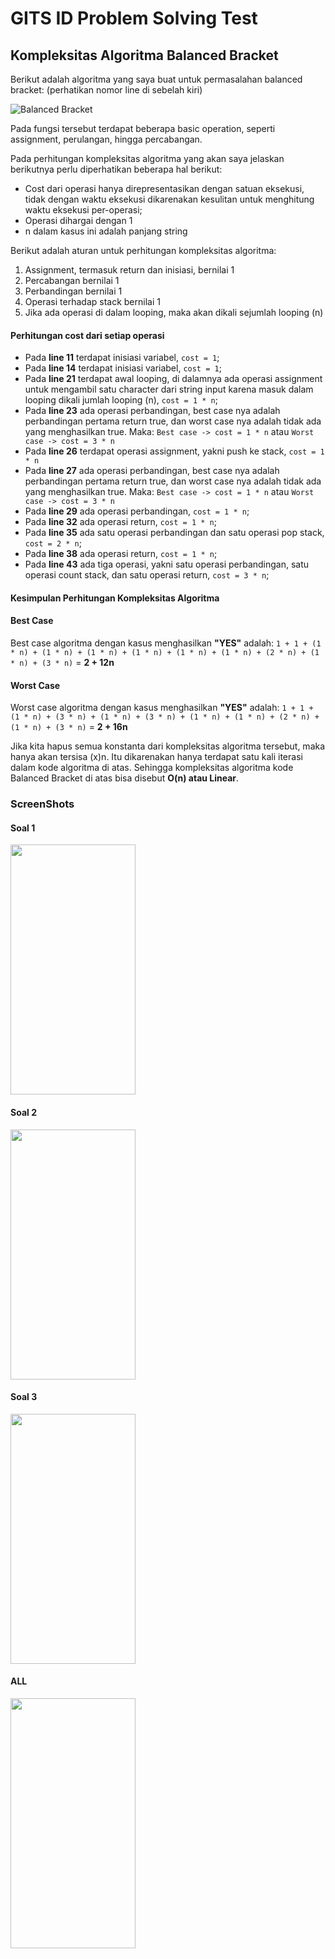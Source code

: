 
# GITS ID Problem Solving Test

## Kompleksitas Algoritma Balanced Bracket

Berikut adalah algoritma yang saya buat untuk permasalahan balanced bracket: (perhatikan nomor line di sebelah kiri)

![Balanced Bracket](https://res.cloudinary.com/dscbb3cu2/image/upload/v1689869446/Screenshot_2023-07-20_230922_bri3ew.png)

Pada fungsi tersebut terdapat beberapa basic operation, seperti assignment, perulangan, hingga percabangan.

Pada perhitungan kompleksitas algoritma yang akan saya jelaskan berikutnya perlu diperhatikan beberapa hal berikut:
* Cost dari operasi hanya direpresentasikan dengan satuan eksekusi, tidak dengan waktu eksekusi dikarenakan kesulitan untuk menghitung waktu eksekusi per-operasi;
* Operasi dihargai dengan 1
* n dalam kasus ini adalah panjang string

Berikut adalah aturan untuk perhitungan kompleksitas algoritma:
1. Assignment, termasuk return dan inisiasi, bernilai 1
2. Percabangan bernilai 1
3. Perbandingan bernilai 1
4. Operasi terhadap stack bernilai 1
5. Jika ada operasi di dalam looping, maka akan dikali sejumlah looping (n)


#### Perhitungan cost dari setiap operasi
* Pada **line 11** terdapat inisiasi variabel, `cost = 1`;
* Pada **line 14** terdapat inisiasi variabel, `cost = 1`;
* Pada **line 21** terdapat awal looping, di dalamnya ada operasi assignment untuk mengambil satu character dari string input karena masuk dalam looping dikali jumlah looping (n), `cost = 1 * n`;
* Pada **line 23** ada operasi perbandingan, best case nya adalah perbandingan pertama return true, dan worst case nya adalah tidak ada yang menghasilkan true. Maka:
`Best case -> cost = 1 * n` atau
`Worst case -> cost = 3 * n`
* Pada **line 26** terdapat operasi assignment, yakni push ke stack, `cost = 1 * n`
* Pada **line 27** ada operasi perbandingan, best case nya adalah perbandingan pertama return true, dan worst case nya adalah tidak ada yang menghasilkan true. Maka:
`Best case -> cost = 1 * n` atau
`Worst case -> cost = 3 * n`
* Pada **line 29** ada operasi perbandingan, `cost = 1 * n`;
* Pada **line 32** ada operasi return, `cost = 1 * n`;
* Pada **line 35** ada satu operasi perbandingan dan satu operasi pop stack, `cost = 2 * n`;
* Pada **line 38** ada operasi return, `cost = 1 * n`;
* Pada **line 43** ada tiga operasi, yakni satu operasi perbandingan, satu operasi count stack, dan satu operasi return, `cost = 3 * n`;

#### Kesimpulan Perhitungan Kompleksitas Algoritma
#### **Best Case** 
Best case algoritma dengan kasus menghasilkan **"YES"** adalah:
`1 + 1 + (1 * n) + (1 * n) + (1 * n) + (1 * n) + (1 * n) + (1 * n) + (2 * n) + (1 * n) + (3 * n)` = **2 + 12n**

#### **Worst Case** 
Worst case algoritma dengan kasus menghasilkan **"YES"** adalah:
`1 + 1 + (1 * n) + (3 * n) + (1 * n) + (3 * n) + (1 * n) + (1 * n) + (2 * n) + (1 * n) + (3 * n)` = **2 + 16n**


Jika kita hapus semua konstanta dari kompleksitas algoritma tersebut, maka hanya akan tersisa (x)n. Itu dikarenakan hanya terdapat satu kali iterasi dalam kode algoritma di atas. Sehingga kompleksitas algoritma kode Balanced Bracket di atas bisa disebut **O(n) atau Linear**.

### **ScreenShots**
#### Soal 1
<img src="https://github.com/driskimaulana/driskimaulana-GI-test/Soal1_Results.png" width="200" height="400" />

#### Soal 2
<img src="https://github.com/driskimaulana/driskimaulana-GI-test/Soal2_Results.png" width="200" height="400" />

#### Soal 3
<img src="https://github.com/driskimaulana/driskimaulana-GI-test/Soal3_Results.png" width="200" height="400" />

#### ALL
<img src="https://github.com/driskimaulana/driskimaulana-GI-test/All_Results.png" width="200" height="400" />
